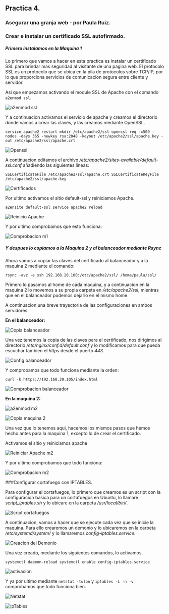 ## Practica 4.
### Asegurar una granja web - por Paula Ruiz.

### Crear e instalar un certificado SSL autofirmado.
##### Primero instalamos en la Maquina 1

Lo primero que vamos a hacer en esta practica es instalar un certificado SSL para brindar mas seguridad al visitante de una pagina web. El protocolo SSL es un protocolo que se ubica en la pila de protocolos sobre TCP/IP, por lo que proporciona servicios de comunicacion segura entre cliente y servidor.

Asi que empezamos activando el module SSL de Apache con el comando `a2enmod ssl`.

![a2enmod ssl](./capturas/a2enmod.PNG)

Y a continuacion activamos el servicio de apache y creamos el directorio donde vamos a crear las claves, y las creamos mediante OpenSSL.

`service apache2 restart
mkdir /etc/apache2/ssl
openssl req -x509 -nodes -days 365 -newkey rsa:2048 -keyout /etc/apache2/ssl/apache.key -out /etc/apache2/ssl/apache.crt`

![Openssl](./capturas/openssl.PNG)

A continuacion editamos el archivo _/etc/apache2/sites-available/default-ssl.conf_ añadiendo las siguientes lineas:

`SSLCertificateFile /etc/apache2/ssl/apache.crt
SSLCertificateKeyFile /etc/apache2/ssl/apache.key`

![Certificados](./capturas/default-ssl.PNG)

Por ultimo activamos el sitio default-ssl y reiniciamos Apache.

`a2ensite default-ssl
service apache2 reload`

![Reinicio Apache](./capturas/a2ensite.PNG)

Y por ultimo comprobamos que esto funciona:

![Comprobacion m1](./capturas/https_ub1.PNG)

##### Y despues lo copiamos a la Maquina 2 y al balanceador mediante Rsync

Ahora vamos a copiar las claves del certificado al balanceador y a la maquina 2 mediante el comando:

`rsync -avz -e ssh 192.168.20.100:/etc/apache2/ssl/ /home/paula/ssl/`

Primero lo pasamos al home de cada maquina, y a continuacion en la maquina 2 lo movemos a su propia carpeta en _/etc/apache2/ssl_, mientras que en el balanceador podemos dejarlo en el mismo home.

A continuacion una breve trayectoria de las configuraciones en ambos servidores.

__En el balanceador:__

![Copia balanceador](./capturas/rsync_balanceador.PNG)

Una vez tenemos la copia de las claves para el certificado, nos dirigimos al directorio _/etc/nginx/conf.d/default.conf_ y lo modificamos para que pueda escuchar tambien el _https_ desde el puerto _443_.

![Config balanceador](./capturas/nginx-configuracion.PNG)

Y comprobamos que todo funciona mediante la orden:

`curl -k https://192.168.20.105/index.html`

![Comprobacion balanceador](./capturas/https_nginx.PNG)

__En la maquina 2:__

![a2enmod m2](./capturas/a2enmod-ssl-maquina2.PNG)

![Copia maquina 2](./capturas/rsync_maquina2.PNG)

Una vez que lo tenemos aqui, hacemos los mismos pasos que hemos hecho antes para la maquina 1, excepto lo de crear el certificado.

Activamos el sitio y reiniciamos apache

![Reiniciar Apache m2](./capturas/maquina2-reload-apache.PNG)

Y por ultimo comprobamos que todo funciona:

![Comprobacion m2](./capturas/https_ub2.PNG)

###Configurar cortafuego con IPTABLES.

Para configurar el cortafuegos, lo primero que creamos es un script con la configuracion basica para un cortafuegos en Ubuntu, lo llamare _script_iptables.sh_ y lo ubicare en la carpeta _/usr/local/bin/_.

![Script cortafuegos](./capturas/firewall_config.PNG)

A continuacion, vamos a hacer que se ejecute cada vez que se inicie la maquina. Para ello crearemos un demonio y lo ubicaremos en la carpeta _/etc/systemd/system/_ y lo llamaremos _config-iptables.service_.

![Creacion del Demonio](./capturas/demonio.PNG)

Una vez creado, mediante los siguientes comandos, lo activamos.

`systemctl daemon-reload
systemctl enable config-iptables.service`

![activacion](./capturas/activar-demonio.PNG)

Y ya por ultimo mediante `netstat -tulpn` y `iptables -L -n -v` comprobamos que todo funciona bien.

![Netstat](./capturas/netstat.PNG)

![ipTables](./capturas/iptables.PNG)
